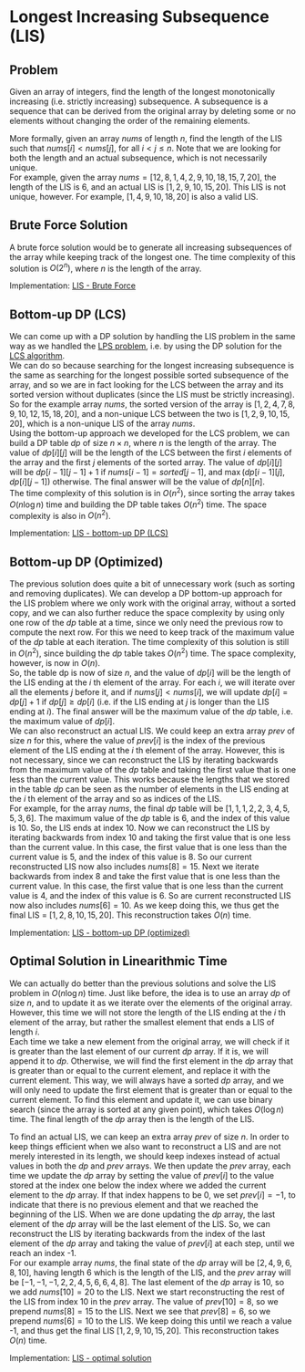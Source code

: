 # Longest Increasing Subsequence (LIS)

## Problem

Given an array of integers, find the length of the longest monotonically increasing (i.e. strictly increasing) subsequence. A subsequence is a sequence that can be derived from the original array by deleting some or no elements without changing the order of the remaining elements.  

More formally, given an array $nums$ of length $n$, find the length of the LIS such that $nums[i] < nums[j]$, for all $i < j \leq n$. Note that we are looking for both the length and an actual subsequence, which is not necessarily unique.  
For example, given the array $nums = [12, 8, 1, 4, 2, 9, 10, 18, 15, 7, 20]$, the length of the LIS is 6, and an actual LIS is $[1, 2, 9, 10, 15, 20]$. This LIS is not unique, however. For example, $[1, 4, 9, 10, 18, 20]$ is also a valid LIS.

## Brute Force Solution

A brute force solution would be to generate all increasing subsequences of the array while keeping track of the longest one. The time complexity of this solution is $O(2^n)$, where $n$ is the length of the array.

Implementation: [LIS - Brute Force](https://github.com/pl3onasm/Algorithms/blob/main/algorithms/dynamic-programming/longest-increasing-sub/lis-1.c)

## Bottom-up DP (LCS)

We can come up with a DP solution by handling the LIS problem in the same way as we handled the [LPS problem](https://github.com/pl3onasm/Algorithms/tree/main/algorithms/dynamic-programming/longest-palin-sub), i.e. by using the DP solution for the [LCS algorithm](https://github.com/pl3onasm/Algorithms/tree/main/algorithms/dynamic-programming/longest-common-sub).  
We can do so because searching for the longest increasing subsequence is the same as searching for the longest possible sorted subsequence of the array, and so we are in fact looking for the LCS between the array and its sorted version without duplicates (since the LIS must be strictly increasing).
So for the example array $nums$, the sorted version of the array is $[1, 2, 4, 7, 8, 9, 10, 12, 15, 18, 20]$, and a non-unique LCS between the two is $[1, 2, 9, 10, 15, 20]$, which is a non-unique LIS of the array $nums$.  
Using the bottom-up approach we developed for the LCS problem, we can build a DP table $dp$ of size $n \times n$, where $n$ is the length of the array. The value of $dp[i][j]$ will be the length of the LCS between the first $i$ elements of the array and the first $j$ elements of the sorted array. The value of $dp[i][j]$ will be $dp[i-1][j-1] + 1$ if $nums[i-1] = sorted[j-1]$, and $\max(dp[i-1][j], dp[i][j-1])$ otherwise. The final answer will be the value of $dp[n][n]$.  
The time complexity of this solution is in $O(n^2)$, since sorting the array takes $O(n \log n)$ time and building the DP table takes $O(n^2)$ time. The space complexity is also in $O(n^2)$.

Implementation: [LIS - bottom-up DP (LCS)](https://github.com/pl3onasm/Algorithms/blob/main/algorithms/dynamic-programming/longest-increasing-sub/lis-2.c)

## Bottom-up DP (Optimized)

The previous solution does quite a bit of unnecessary work (such as sorting and removing duplicates). We can develop a DP bottom-up approach for the LIS problem where we only work with the original array, without a sorted copy, and we can also further reduce the space complexity by using only one row of the $dp$ table at a time, since we only need the previous row to compute the next row. For this we need to keep track of the maximum value of the $dp$ table at each iteration. The time complexity of this solution is still in $O(n^2)$, since building the $dp$ table takes $O(n^2)$ time. The space complexity, however, is now in $O(n)$.  
So, the table dp is now of size $n$, and the value of $dp[i]$ will be the length of the LIS ending at the $i$ th element of the array. For each $i$, we will iterate over all the elements $j$ before it, and if $nums[j] < nums[i]$, we will update $dp[i] = dp[j] + 1$ if $dp[j] \geq dp[i]$ (i.e. if the LIS ending at $j$ is longer than the LIS ending at $i$). The final answer will be the maximum value of the $dp$ table, i.e. the maximum value of $dp[i]$.  
We can also reconstruct an actual LIS. We could keep an extra array $prev$ of size $n$ for this, where the value of $prev[i]$ is the index of the previous element of the LIS ending at the $i$ th element of the array. However, this is not necessary, since we can reconstruct the LIS by iterating backwards from the maximum value of the $dp$ table and taking the first value that is one less than the current value. This works because the lengths that we stored in the table $dp$ can be seen as the number of elements in the LIS ending at the $i$ th element of the array and so as indices of the LIS.  
For example, for the array $nums$, the final $dp$ table will be $[1, 1, 1, 2, 2, 3, 4, 5, 5, 3, 6]$. The maximum value of the $dp$ table is 6, and the index of this value is 10. So, the LIS ends at index 10. Now we can reconstruct the LIS by iterating backwards from index 10 and taking the first value that is one less than the current value. In this case, the first value that is one less than the current value is 5, and the index of this value is 8. So our current reconstructed LIS now also includes $nums[8] = 15$. Next we iterate backwards from index 8 and take the first value that is one less than the current value. In this case, the first value that is one less than the current value is 4, and the index of this value is 6. So are current reconstructed LIS now also includes $nums[6] = 10$. As we keep doing this, we thus get the final LIS = $[1, 2, 8, 10, 15, 20]$. This reconstruction takes $O(n)$ time.

Implementation: [LIS - bottom-up DP (optimized)](https://github.com/pl3onasm/Algorithms/blob/main/algorithms/dynamic-programming/longest-increasing-sub/lis-3.c)

## Optimal Solution in Linearithmic Time

We can actually do better than the previous solutions and solve the LIS problem in $O(n \log n)$ time. Just like before, the idea is to use an array $dp$ of size $n$, and to update it as we iterate over the elements of the original array. However, this time we will not store the length of the LIS ending at the $i$ th element of the array, but rather the smallest element that ends a LIS of length $i$.  
Each time we take a new element from the original array, we will check if it is greater than the last element of our current $dp$ array. If it is, we will append it to $dp$. Otherwise, we will find the first element in the $dp$ array that is greater than or equal to the current element, and replace it with the current element. This way, we will always have a sorted $dp$ array, and we will only need to update the first element that is greater than or equal to the current element. To find this element and update it, we can use binary search (since the array is sorted at any given point), which takes $O(\log n)$ time. The final length of the $dp$ array then is the length of the LIS.  

To find an actual LIS, we can keep an extra array $prev$ of size $n$. In order to keep things efficient when we also want to reconstruct a LIS and are not merely interested in its length, we should keep indexes instead of actual values in both the $dp$ and $prev$ arrays. We then update the $prev$ array, each time we update the $dp$ array by setting the value of $prev[i]$ to the value stored at the index one below the index where we added the current element to the $dp$ array. If that index happens to be 0, we set $prev[i] = -1$, to indicate that there is no previous element and that we reached the beginning of the LIS. When we are done updating the $dp$ array, the last element of the $dp$ array will be the last element of the LIS. So, we can reconstruct the LIS by iterating backwards from the index of the last element of the $dp$ array and taking the value of $prev[i]$ at each step, until we reach an index -1.  
For our example array $nums$, the final state of the $dp$ array will be $[2, 4, 9, 6, 8, 10]$, having length 6 which is the length of the LIS, and the $prev$ array will be $[-1, -1, -1, 2, 2, 4, 5, 6, 6, 4, 8]$. The last element of the $dp$ array is 10, so we add $nums[10] = 20$ to the LIS. Next we start reconstructing the rest of the LIS from index 10 in the $prev$ array. The value of $prev[10] = 8$, so we prepend $nums[8] = 15$ to the LIS. Next we see that $prev[8] = 6$, so we prepend $nums[6] = 10$ to the LIS. We keep doing this until we reach a value -1, and thus get the final LIS $[1, 2, 9, 10, 15, 20]$. This reconstruction takes $O(n)$ time.

Implementation: [LIS - optimal solution](https://github.com/pl3onasm/Algorithms/blob/main/algorithms/dynamic-programming/longest-increasing-sub/lis-4.c)
